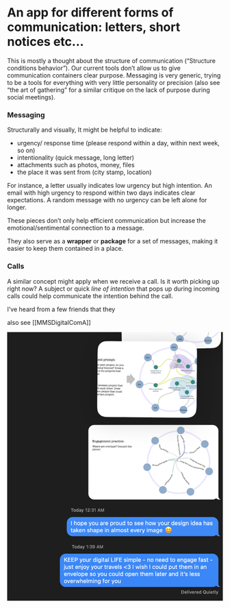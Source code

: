 # An app for different forms of communication: letters, short notices etc...

This is mostly a thought about the structure of communication (“Structure conditions behavior”). Our current tools don’t allow us to give communication containers clear purpose. Messaging is very generic, trying to be a tools for everything with very little personality or precision (also see “the art of gathering” for a similar critique on the lack of purpose during social meetings). 

### Messaging
Structurally and visually, It might be helpful to indicate:
- urgency/ response time (please respond within a day, within next week, so on)
- intentionality (quick message, long letter) 
- attachments such as photos, money, files
- the place it was sent from (city stamp, location)

For instance, a letter usually indicates low urgency but high intention. An email with high urgency to respond within two days indicates clear expectations. A random message with no urgency can be left alone for longer. 

These pieces don’t only help efficient communication but increase the emotional/sentimental connection to a message. 

They also serve as a **wrapper** or **package** for a set of messages, making it easier to keep them contained in a place. 

### Calls 
A similar concept might apply when we receive a call. Is it worth picking up right now? 
A subject or quick *line of intention* that pops up during incoming calls could help communicate the intention behind the call. 

I’ve heard from a few friends that they 

also see [[MMSDigitalComA]]



![](media/cleanshot_2024-04-15-at-01-39-59@2x.png)
